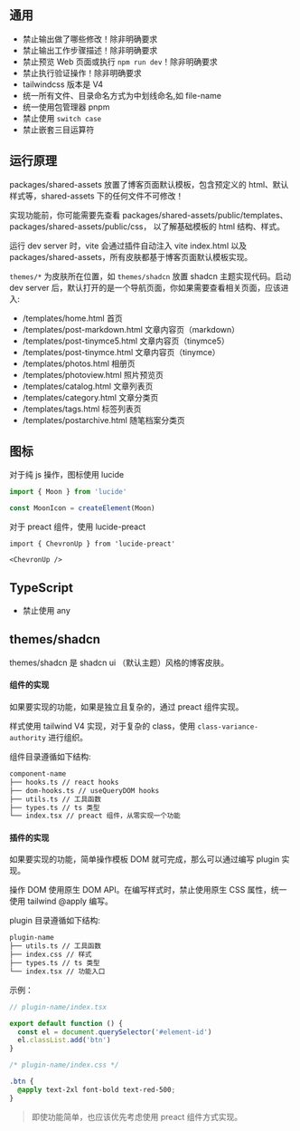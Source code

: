 ## 通用

- 禁止输出做了哪些修改！除非明确要求
- 禁止输出工作步骤描述！除非明确要求
- 禁止预览 Web 页面或执行 `npm run dev`！除非明确要求
- 禁止执行验证操作！除非明确要求
- tailwindcss 版本是 V4
- 统一所有文件、目录命名方式为中划线命名,如 file-name
- 统一使用包管理器 pnpm
- 禁止使用 `switch case`
- 禁止嵌套三目运算符

## 运行原理

packages/shared-assets 放置了博客页面默认模板，包含预定义的 html、默认样式等，shared-assets 下的任何文件不可修改！

实现功能前，你可能需要先查看 packages/shared-assets/public/templates、packages/shared-assets/public/css， 以了解基础模板的 html 结构、样式。

运行 dev server 时，vite 会通过插件自动注入 vite index.html 以及 packages/shared-assets，所有皮肤都基于博客页面默认模板实现。

`themes/*` 为皮肤所在位置，如 `themes/shadcn` 放置 shadcn 主题实现代码。启动 dev server 后，默认打开的是一个导航页面，你如果需要查看相关页面，应该进入:

- /templates/home.html 首页
- /templates/post-markdown.html 文章内容页（markdown）
- /templates/post-tinymce5.html 文章内容页（tinymce5）
- /templates/post-tinymce.html 文章内容页（tinymce）
- /templates/photos.html 相册页
- /templates/photoview.html 照片预览页
- /templates/catalog.html 文章列表页
- /templates/category.html 文章分类页
- /templates/tags.html 标签列表页
- /templates/postarchive.html 随笔档案分类页

## 图标

对于纯 js 操作，图标使用 lucide

```ts
import { Moon } from 'lucide'

const MoonIcon = createElement(Moon)
```

对于 preact 组件，使用 lucide-preact

```tsx
import { ChevronUp } from 'lucide-preact'

<ChevronUp />
```


## TypeScript

- 禁止使用 any

## themes/shadcn

themes/shadcn 是 shadcn ui （默认主题）风格的博客皮肤。


#### 组件的实现

如果要实现的功能，如果是独立且复杂的，通过 preact 组件实现。

样式使用 tailwind V4 实现，对于复杂的 class，使用 `class-variance-authority` 进行组织。

组件目录遵循如下结构:

```md
component-name
├── hooks.ts // react hooks
├── dom-hooks.ts // useQueryDOM hooks
├── utils.ts // 工具函数
├── types.ts // ts 类型
└── index.tsx // preact 组件，从零实现一个功能
```

#### 插件的实现

如果要实现的功能，简单操作模板 DOM 就可完成，那么可以通过编写 plugin 实现。

操作 DOM 使用原生 DOM API。在编写样式时，禁止使用原生 CSS 属性，统一使用 tailwind @apply 编写。

plugin 目录遵循如下结构:

```md
plugin-name
├── utils.ts // 工具函数
├── index.css // 样式
├── types.ts // ts 类型
└── index.tsx // 功能入口
```

示例：

```ts
// plugin-name/index.tsx

export default function () {
  const el = document.querySelector('#element-id')
  el.classList.add('btn')
}
```

```css
/* plugin-name/index.css */

.btn {
  @apply text-2xl font-bold text-red-500;
}
```

> 即使功能简单，也应该优先考虑使用 preact 组件方式实现。
